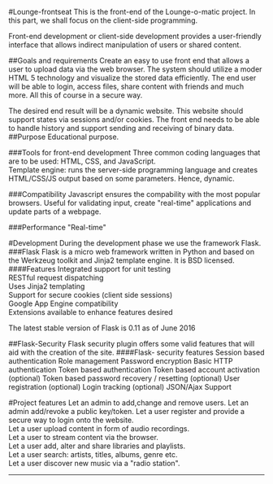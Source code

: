 #Lounge-frontseat
This is the front-end of the Lounge-o-matic project. In this part, we shall focus on the client-side programming.

Front-end development or client-side development provides a user-friendly interface 
that allows indirect manipulation of users or shared content.


##Goals and requirements
Create an easy to use front end that allows a user to upload data via the web browser. 
The system should utilize a moder HTML 5 technology and visualize the stored data efficiently.
The end user will be able to login, access files, share content with friends and much more. All this of course in a secure way.

The desired end result will be a dynamic website. This website should support states via sessions and/or cookies.
The front end needs to be able to handle history and support sending and receiving of binary data.
##Purpose
Educational purpose. 

###Tools for front-end development
Three common coding languages that are to be used: HTML, CSS, and JavaScript.   
Template engine: runs the server-side programming language and creates HTML/CSS/JS
output based on some parameters. Hence, dynamic.

###Compatibility
Javascript ensures the compability with the most popular browsers.
Useful for validating input, create "real-time" applications and update parts of a webpage. 

###Performance
"Real-time"

#Development
During the development phase we use the framework Flask.
###Flask
Flask is a micro web framework written in Python and based on the Werkzeug toolkit and Jinja2 template engine. It is BSD licensed.
####Features
    Integrated support for unit testing  
    RESTful request dispatching  
    Uses Jinja2 templating   
    Support for secure cookies (client side sessions)  
    Google App Engine compatibility  
    Extensions available to enhance features desired 

The latest stable version of Flask is 0.11 as of June 2016

##Flask-Security
Flask security plugin offers some valid features that will aid with the creation of the site. 
####Flask- security features
    Session based authentication
    Role management
    Password encryption
    Basic HTTP authentication
    Token based authentication
    Token based account activation (optional)
    Token based password recovery / resetting (optional)
    User registration (optional)
    Login tracking (optional)
    JSON/Ajax Support


#Project features 
    Let an admin to add,change and remove users.
    Let an admin add/revoke a public key/token. 
    Let a user register and provide a secure way to login onto the website.  
    Let a user upload content in form of audio recordings.  
    Let a user to stream content via the browser.  
    Let a user add, alter and share libraries and playlists.  
    Let a user search: artists, titles, albums, genre etc.  
    Let a user discover new music via a "radio station".


 
---------------------------------------------------------
